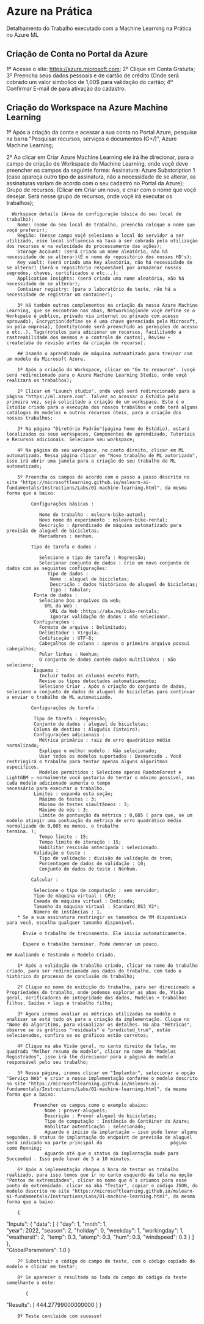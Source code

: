 # Azure na Prática
Detalhamento do Trabalho executado com a Machine Learning na Prática no Azure ML

## Criação de Conta no Portal da Azure

1º Acesse o site: https://azure.microsoft.com;
2º Clique em Conta Gratuita;
3º Preencha seus dados pessoais e de cartão de crédito (Onde será cobrado um valor simbolico de 1,00$ para validação do cartão;
4º Confirmar E-mail de para ativação do cadastro.

## Criação do Workspace na Azure Machine Learning

1º Após a criação da conta e acessar a sua conta no Portal Azure, pesquise na barra "Pesquisar recursos, serviços e documentos (G+/)", Azure Machine Learning;

2º Ao clicar em Criar Azure Machine Learning ele irá lhe direcionar, para o campo de criação de Workspace do Machine Learning, onde voçê deve preencher os campos da seguinte forma:
      Assinatura: Azure Substcription 1 (caso apareça outro tipo de assinatura, não a necessidade de se alterar, as assinaturas variam de acordo com o seu cadastro no Portal da Azure);
        Grupo de recursos: (Clicar em Criar um novo, e criar com o nome que voçê desejar. Será nesse grupo de recursos, onde voçê irá executar os trabalhos);

      Workspace details (Área de configuração básica do seu local de trabalho);
        Nome: (nome do seu local de trabalho, preencha coloque o nome que voçê preferir);
        Região: (nesse campo voçê seleciona o local do servidor a ser utilizado, esse local influencia na taxa a ser cobrada pela utilização dos recursos e na velocidade do processamento das ações);
        Storage Account: (será criado um nome aleatório, não há necessidade de se alterar)(É o nome do repositório dos nossos HD's);
        Key vault: (será criado uma Key aleatória, não há necessidade de se alterar) (Será o repositório responsável por armazenar nossos segredos, chaves, certificados e etc...);
        Application insights: (será criado uma nome aleatória, não há necessidade de se alterar);
        Container registry: (para o laboratório de teste, não há a necessidade de registrar um container);

        3º Há também outros complementos na criação da nossa Azure Machine Learning, que se encontram nas abas, Networking(onde voçê define se o Workspace é publico, privado via internet ou privado com acesso aprovado), Encryption(define se é uma chave gerenciada pela Microsoft, ou pela empresa), Identity(onde será preenchido as permições de acesso e etc..), Tags(rotulos para adicionar em recursos, facilitando a rastreabilidade dos mesmos e o controle de custos), Review + create(aba de revisão antes da criação do recurso).

        ## Usando o aprendizado de máquina automatizado para treinar com um modelo da Microsoft Azure.

        1º Após a criação do Workspace, clicar em "Go to resource". (voçê será redirecionado para o Azure Machine Learning Studio, onde voçê realizará os trabalhos);
        
        2º Clicar em "Launch studio", onde voçê será redirecionado para a página "https://ml.azure.com". Talvez ao acessar o Estúdio pela primeira vez, sejá solicitado a criação de um workspace. Este é o Estúdio criado para a execução dos nossos trabalhos e onde terá alguns catálogos de modelos e outros recursos úteis, para a criação dos nossos trabalhos;

        3º Na página "Diretório Padrão"(página home do Estúdio), estará localizados os seus workspaces, Componentes de aprendizado, Tutoriais e Recursos adicionais. Selecione seu workspace;

        4º Na página do seu workspace, no canto direito, clicar em ML automatizado. Nessa página clicar em "Novo trabalho de ML autorizado", isso irá abrir uma janela para a criação do seu trabalho de ML automatizado;

        5º Preencha os campos de acordo com o passo a passo descrito no site "https://microsoftlearning.github.io/mslearn-ai-fundamentals/Instructions/Labs/01-machine-learning.html", da mesma forma que a baixo:
        
             Configurações básicas :

                Nome do trabalho : mslearn-bike-automl;
                Novo nome do experimento : mslearn-bike-rental;
                Descrição : Aprendizado de máquina automatizado para previsão de aluguel de bicicletas;
                Marcadores : nenhum.
                
             Tipo de tarefa e dados :

                Selecione o tipo de tarefa : Regressão;
                Selecionar conjunto de dados : crie um novo conjunto de dados com as seguintes configurações:
                   Tipo de dados :
                    Nome : aluguel de bicicletas;
                    Descrição : dados históricos de aluguel de bicicletas;
                    Tipo : Tabular;
              Fonte de dados :
                Selecione Dos arquivos da web;
                  URL da Web :
                    URL da Web :https://aka.ms/bike-rentals;
                    Ignorar validação de dados : não selecionar.
              Configurações :
                Formato de arquivo : Delimitado;
                Delimitador : Vírgula;
                Codificação : UTF-8;
                Cabeçalhos de coluna : apenas o primeiro arquivo possui cabeçalhos;
                Pular linhas : Nenhum;
                O conjunto de dados contém dados multilinhas : não selecione;
              Esquema :
                Incluir todas as colunas exceto Path;
                Revise os tipos detectados automaticamente;
                Selecione Criar . Após a criação do conjunto de dados, selecione o conjunto de dados de aluguel de bicicletas para continuar a enviar o trabalho de ML automatizado.

             Configurações de tarefa :

              Tipo de tarefa : Regressão;
              Conjunto de dados : aluguel de bicicletas;
              Coluna de destino : Aluguéis (inteiro);
              Configurações adicionais :
                Métrica primária : raiz do erro quadrático médio normalizado;
                Explique o melhor modelo : Não selecionado;
                Usar todos os modelos suportados : Desmarcado . Você restringirá o trabalho para tentar apenas alguns algoritmos específicos.
                Modelos permitidos : Selecione apenas RandomForest e LightGBM — normalmente você gostaria de tentar o máximo possível, mas cada modelo adicionado aumenta o tempo                         necessário para executar o trabalho.
              Limites : expanda esta seção;
                Máximo de testes : 3;
                Máximo de testes simultâneos : 3;
                Máximo de nós : 3;
                Limite de pontuação da métrica : 0,085 ( para que, se um modelo atingir uma pontuação da métrica de erro quadrático médio normalizado de 0,085 ou menos, o trabalho                       termina. );
                Tempo limite : 15;
                Tempo limite de iteração : 15;
                Habilitar rescisão antecipada : selecionado.
              Validação e teste :
                Tipo de validação : divisão de validação de trem;
                Porcentagem de dados de validação : 10;
                Conjunto de dados de teste : Nenhum.

             Calcular :

              Selecione o tipo de computação : sem servidor;
              Tipo de máquina virtual : CPU;
              Camada de máquina virtual : Dedicada;
              Tamanho da máquina virtual : Standard_DS3_V2*;
              Número de instâncias : 1.
        * Se a sua assinatura restringir os tamanhos de VM disponíveis para você, escolha qualquer tamanho disponível.

          Envie o trabalho de treinamento. Ele inicia automaticamente.

          Espere o trabalho terminar. Pode demorar um pouco.
        
    ## Avaliando e Testando o Modelo Criado.

        1º Após a validação do trabalho criado, clicar no nome do trabalho criado, para ser redirecionado aos dados do trabalho, com todo o histórico do processo de conclusão do trabalho;

        2º Clique no nome de exibição do trabalho, para ser direcionado a Propriedades do trabalho, onde podemos explorar as abas de, Visão geral, Verificadores de integridade dos dados, Modelos + trabalhos filhos, Saídas + logs e trabalho filho;

        3º Agora iremos avaliar as métricas utilizadas no modelo e analisar se está tudo ok para a criação da implementação. Clique no "Nome do algoritimo, para visualizar os detalhes. Na aba "Métricas", observe se os gráficos "residuals" e "predicted_true", estão selecionados, confira se os gráficos estão corretos;

        4º Clique na aba Visão geral, no canto direito da tela, no quadrado "Melhor resumo do modelo", clicar no nome do "Modelos Registrados", isso irá lhe direcionar para a página de modelo responsável pelo seu trabalho;

        5º Nessa página, iremos clicar em "Implantar", selecionar a opção "Serviço Web" e criar a nossa implementação conforme o modelo descrito no site "https://microsoftlearning.github.io/mslearn-ai-fundamentals/Instructions/Labs/01-machine-learning.html", da mesma forma que a baixo:

              Preencher os campos como o exemplo abaixo:
                  Nome : prever-alugueis;
                  Descrição : Prever aluguel de bicicletas;
                  Tipo de computação : Instância de Contêiner do Azure;
                  Habilitar autenticação : selecionado;
                  Aguarde o início da implantação – isso pode levar alguns segundos. O status de implantação do endpoint de previsão de aluguel será indicado na parte principal da                         página como Running;
                  Aguarde até que o status da implantação mude para Succeeded . Isso pode levar de 5 a 10 minutos.

        6º Após a implementação chegou a hora de testar os trabalho realizado, para isso temos que ir no canto esquerdo da tela na opção "Pontos de extremidades", clicar no nome que n´s criamos para esse ponto de extremidade. clicar na aba "Testar", copiar o código JSON, do modelo descrito no site "https://microsoftlearning.github.io/mslearn-ai-fundamentals/Instructions/Labs/01-machine-learning.html", da mesma forma que a baixo:

        {
   "Inputs": { 
     "data": [
       {
         "day": 1,
         "mnth": 1,   
         "year": 2022,
         "season": 2,
         "holiday": 0,
         "weekday": 1,
         "workingday": 1,
         "weathersit": 2, 
         "temp": 0.3, 
         "atemp": 0.3,
         "hum": 0.3,
         "windspeed": 0.3 
       }
     ]    
   },   
   "GlobalParameters": 1.0
 }
 
        7º Substituir o código do campo de teste, com o código copiado do modelo e clicar em testar;

        8º Se aparecer o resultado ao lado do campo de código do teste semelhante a este:

           {
   "Results": [
     444.27799000000000
   ]
 }
 
        9º Teste concluido com sucesso!
